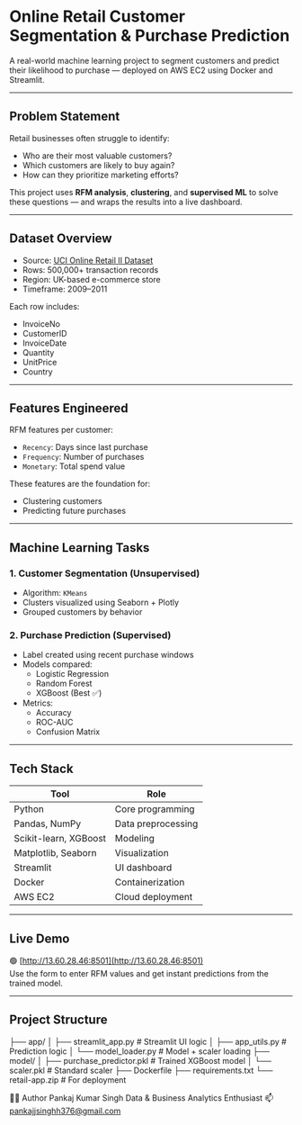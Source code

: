 #  Online Retail Customer Segmentation & Purchase Prediction

A real-world machine learning project to segment customers and predict their likelihood to purchase — deployed on AWS EC2 using Docker and Streamlit.

---

##  Problem Statement

Retail businesses often struggle to identify:
- Who are their most valuable customers?
- Which customers are likely to buy again?
- How can they prioritize marketing efforts?

This project uses **RFM analysis**, **clustering**, and **supervised ML** to solve these questions — and wraps the results into a live dashboard.

---

##  Dataset Overview

-  Source: [UCI Online Retail II Dataset](https://archive.ics.uci.edu/ml/datasets/Online+Retail+II)  
-  Rows: 500,000+ transaction records  
-  Region: UK-based e-commerce store  
-  Timeframe: 2009–2011

Each row includes:
- InvoiceNo
- CustomerID
- InvoiceDate
- Quantity
- UnitPrice
- Country

---

##  Features Engineered

RFM features per customer:
- `Recency`: Days since last purchase  
- `Frequency`: Number of purchases  
- `Monetary`: Total spend value

These features are the foundation for:
- Clustering customers
- Predicting future purchases

---

##  Machine Learning Tasks

### 1. **Customer Segmentation (Unsupervised)**
- Algorithm: `KMeans`
- Clusters visualized using Seaborn + Plotly
- Grouped customers by behavior

### 2. **Purchase Prediction (Supervised)**
- Label created using recent purchase windows
- Models compared:
  - Logistic Regression
  - Random Forest
  - XGBoost (Best ✅)
- Metrics:
  - Accuracy
  - ROC-AUC
  - Confusion Matrix

---

##  Tech Stack

| Tool | Role |
|------|------|
| Python | Core programming |
| Pandas, NumPy | Data preprocessing |
| Scikit-learn, XGBoost | Modeling |
| Matplotlib, Seaborn | Visualization |
| Streamlit | UI dashboard |
| Docker | Containerization |
| AWS EC2 | Cloud deployment |

---

##  Live Demo

🟢 [http://13.60.28.46:8501](http://13.60.28.46:8501)  
Use the form to enter RFM values and get instant predictions from the trained model.

---

##  Project Structure
├── app/
│ ├── streamlit_app.py # Streamlit UI logic
│ ├── app_utils.py # Prediction logic
│ └── model_loader.py # Model + scaler loading
├── model/
│ ├── purchase_predictor.pkl # Trained XGBoost model
│ └── scaler.pkl # Standard scaler
├── Dockerfile
├── requirements.txt
└── retail-app.zip # For deployment

🙋‍♂️ Author
Pankaj Kumar Singh
Data & Business Analytics Enthusiast
📫 pankajjsinghh376@gmail.com